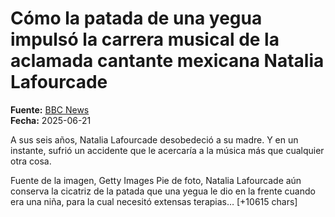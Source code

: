 # Cómo la patada de una yegua impulsó la carrera musical de la aclamada cantante mexicana Natalia Lafourcade

**Fuente:** [BBC News](https://www.bbc.com/mundo/articles/c62g554g2v0o)  
**Fecha:** 2025-06-21

A sus seis años, Natalia Lafourcade desobedeció a su madre. Y en un instante, sufrió un accidente que le acercaría a la música más que cualquier otra cosa.

Fuente de la imagen, Getty Images
Pie de foto, Natalia Lafourcade aún conserva la cicatriz de la patada que una yegua le dio en la frente cuando era una niña, para la cual necesitó extensas terapias… [+10615 chars]

